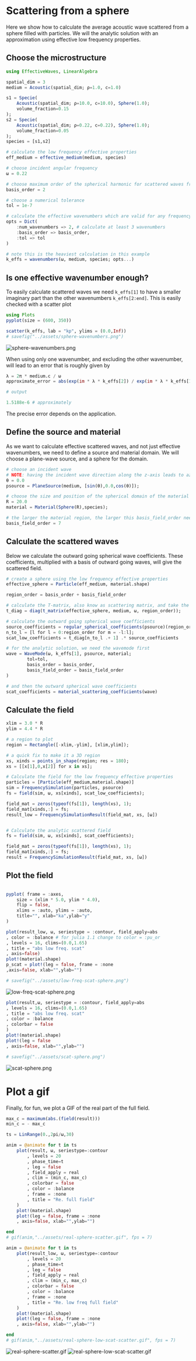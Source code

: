 # Scattering from a sphere

Here we show how to calculate the average acoustic wave scattered from a sphere filled with particles. We will the analytic solution with an approximation using effective low frequency properties.


## Choose the microstructure
```julia
using EffectiveWaves, LinearAlgebra

spatial_dim = 3
medium = Acoustic(spatial_dim; ρ=1.0, c=1.0)

s1 = Specie(
    Acoustic(spatial_dim; ρ=10.0, c=10.0), Sphere(1.0);
    volume_fraction=0.15
);
s2 = Specie(
    Acoustic(spatial_dim; ρ=0.22, c=0.22), Sphere(1.0);
    volume_fraction=0.05
);
species = [s1,s2]

# calculate the low frequency effective properties
eff_medium = effective_medium(medium, species)

# choose incident angular frequency
ω = 0.22

# choose maximum order of the spherical harmonic for scattered waves from particles
basis_order = 2

# choose a numerical tolerance
tol = 1e-7

# calculate the effective wavenumbers which are valid for any frequency low frequency effective properties
opts = Dict(
    :num_wavenumbers => 2, # calculate at least 3 wavenumbers
    :basis_order => basis_order,
    :tol => tol
)

# note this is the heaviest calculation in this example
k_effs = wavenumbers(ω, medium, species; opts...)
```

## Is one effective wavenumber enough?
To easily calculate scattered waves we need `k_effs[1]` to have a smaller imaginary part than the other wavenumbers `k_effs[2:end]`. This is easily checked with a scatter plot

```julia
using Plots
pyplot(size = (600, 350))

scatter(k_effs, lab = "kp", ylims = (0.0,Inf))  
# savefig("../assets/sphere-wavenumbers.png")
```
![sphere-wavenumbers.png](../assets/sphere-wavenumbers.png)

When using only one wavenumber, and excluding the other wavenumber, will lead to an error that is roughly given by
```julia
λ = 2π * medium.c / ω
approximate_error = abs(exp(im * λ * k_effs[2]) / exp(im * λ * k_effs[1]))

# output

1.5188e-6 # approximately
```
The precise error depends on the application.

## Define the source and material
As we want to calculate effective scattered waves, and not just effective wavenumbers, we need to define a source and material domain. We will choose a plane-wave source, and a sphere for the domain.  
```julia
# choose an incident wave
# NOTE: having the incident wave direction along the z-axis leads to azimuthal symmetry, which simplifies the next steps.
θ = 0.0
psource = PlaneSource(medium, [sin(θ),0.0,cos(θ)]);

# choose the size and position of the spherical domain of the material
R = 20.0
material = Material(Sphere(R),species);

# the larger the material region, the larger this basis_field_order needs to be
basis_field_order = 7
```

## Calculate the scattered waves
Below we calculate the outward going spherical wave coefficients. These coefficients, multiplied with a basis of outward going waves, will give the scattered field.
```julia
# create a sphere using the low frequency effective properties
effective_sphere = Particle(eff_medium, material.shape)

region_order = basis_order + basis_field_order

# calculate the T-matrix, also know as scattering matrix, and take the diagonal
t_diag = diag(t_matrix(effective_sphere, medium, ω, region_order));

# calculate the outward going spherical wave coefficients
source_coefficients = regular_spherical_coefficients(psource)(region_order,zeros(3),ω);
n_to_l = [l for l = 0:region_order for m = -l:l];
scat_low_coefficients = t_diag[n_to_l .+ 1] .* source_coefficients

# for the analytic solution, we need the wavemode first
wave = WaveMode(ω, k_effs[1], psource, material;
        tol=tol,
        basis_order = basis_order,
        basis_field_order = basis_field_order
)

# and then the outward spherical wave coefficients
scat_coefficients = material_scattering_coefficients(wave)
```

## Calculate the field
```julia
xlim = 3.0 * R
ylim = 4.4 * R

# a region to plot
region = Rectangle([-xlim,-ylim], [xlim,ylim]);

# a quick fix to make it a 3D region
xs, xinds = points_in_shape(region; res = 180);
xs = [[x[1],0,x[2]] for x in xs];

# Calculate the field for the low frequency effective properties
particles = [Particle(eff_medium,material.shape)]
sim = FrequencySimulation(particles, psource)
fs = field(sim, ω, xs[xinds], scat_low_coefficients);

field_mat = zeros(typeof(fs[1]), length(xs), 1);
field_mat[xinds,:] = fs;
result_low = FrequencySimulationResult(field_mat, xs, [ω])


# Calculate the analytic scattered field
fs = field(sim, ω, xs[xinds], scat_coefficients);

field_mat = zeros(typeof(fs[1]), length(xs), 1);
field_mat[xinds,:] = fs;
result = FrequencySimulationResult(field_mat, xs, [ω])
```

## Plot the field
```julia

pyplot( frame = :axes,
    size = (xlim * 5.0, ylim * 4.0),
    flip = false,
    xlims = :auto, ylims = :auto,
    title="", xlab="ka",ylab="y"
)

plot(result_low, ω, seriestype = :contour, field_apply=abs
, color = :balance # for julia 1.1 change to color = :pu_or
, levels = 16, clims=(0.0,1.65)
, title = "abs low freq. scat"
, axis=false)
plot!(material.shape)
p_scat = plot!(leg = false, frame = :none
,axis=false, xlab="",ylab="")

# savefig("../assets/low-freq-scat-sphere.png")
```
![low-freq-scat-sphere.png](../assets/low-freq-scat-sphere.png)

```julia
plot(result,ω, seriestype = :contour, field_apply=abs
, levels = 16, clims=(0.0,1.65)
, title = "abs low freq. scat"
, color = :balance
, colorbar = false
)
plot!(material.shape)
plot!(leg = false
, axis=false, xlab="",ylab="")

# savefig("../assets/scat-sphere.png")
```
![scat-sphere.png](../assets/scat-sphere.png)

# Plot a gif

Finally, for fun, we plot a GIF of the real part of the full field.

```julia
max_c = maximum(abs.(field(result)))
min_c = - max_c

ts = LinRange(0.,2pi/ω,30)

anim = @animate for t in ts
    plot(result, ω, seriestype=:contour
        , levels = 20
        , phase_time=t
        , leg = false
        , field_apply = real
        , clim = (min_c, max_c)
        , colorbar = false
        , color = :balance
        , frame = :none
        , title = "Re. full field"
    )
    plot!(material.shape)
    plot!(leg = false, frame = :none
    , axis=false, xlab="",ylab="")

end
# gif(anim,"../assets/real-sphere-scatter.gif", fps = 7)

anim = @animate for t in ts
    plot(result_low, ω, seriestype=:contour
        , levels = 20
        , phase_time=t
        , leg = false
        , field_apply = real
        , clim = (min_c, max_c)
        , colorbar = false
        , color = :balance
        , frame = :none
        , title = "Re. low freq full field"
    )
    plot!(material.shape)
    plot!(leg = false, frame = :none
    , axis=false, xlab="",ylab="")

end
# gif(anim,"../assets/real-sphere-low-scat-scatter.gif", fps = 7)

```
![real-sphere-scatter.gif](../assets/real-sphere-scatter.gif)
![real-sphere-low-scat-scatter.gif](../assets/real-sphere-low-scat-scatter.gif)
